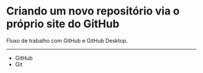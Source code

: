 # Criando um novo repositório via o próprio site do GitHub 

Fluxo de trabalho com GitHub e GitHub Desktop.

---

- GitHub
- Git
